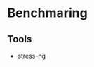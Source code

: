 Benchmaring
===========

Tools
-----

-   [stress-ng](https://wiki.ubuntu.com/Kernel/Reference/stress-ng)
